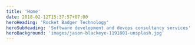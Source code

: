 ```yaml
---
title: 'Home'
date: 2018-02-12T15:37:57+07:00
heroHeading: 'Rocket Badger Technology'
heroSubHeading: 'Software development and devops consultancy services'
heroBackground: 'images/jason-blackeye-1191801-unsplash.jpg'
---
```

